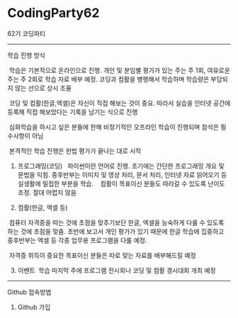 # CodingParty62


62기 코딩파티

*********************************************************************************************************

학습 진행 방식

 학습은 기본적으로 온라인으로 진행. 개인 및 분임별 평가가 있는 주는 주 1회, 여유로운 주는 주 2회로 학습 자료 배부 예정. 코딩과 컴활을 병행해서 학습하며 학습량은 부담되지 않는 선으로 상시 조율

 코딩 및 컴활(한글,엑셀)은 자신이 직접 해보는 것이 중요. 따라서 실습을 인터넷 공간에 등록해 직접 해보았다는 기록을 남기는 식으로 진행

 심화학습을 하시고 싶은 분들에 한해 비정기적인 오프라인 학습이 진행되며 참석은 필수사항이 아님

 본격적인 학습 진행은 헌법 평가가 끝나는 대로 시작

1. 프로그래밍(코딩)
  파이썬이란 언어로 진행. 초기에는 간단한 프로그래밍 개요 및 문법을 익힘. 중후반부는 이미지 및 영상 처리, 문서 처리, 인터넷 자료 읽어오기 등 실생활에 밀접한 부분을 학습.
 
 컴활이 목표이신 분들도 따라갈 수 있도록 난이도 조정. 절대 어렵지 않음


2. 컴활(한글, 엑셀 등)

 컴퓨터 자격증을 따는 것에 초점을 맞추기보단 한글, 엑셀을 능숙하게 다룰 수 있도록 하는 것에 초점을 맞춤. 초반에 보고서 개인 평가가 있기 때문에 한글 학습에 집중하고 중후반부는 엑셀 등 각종 업무용 프로그램을 다룰 예정.

 자격증 취득이 중요한 목표이신 분들은 따로 맞는 자료를 배부해드릴 예정

3. 이벤트
 학습 마지막 주에 프로그램 전시회나 코딩 및 컴활 경시대회 개최 예정
 
 *********************************************************************************************************
 
 Github 접속방법
 
 1. Github 가입
